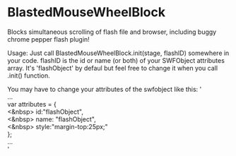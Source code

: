 BlastedMouseWheelBlock
======================

Blocks simultaneous scrolling of flash file and browser, including buggy chrome pepper flash plugin!

Usage:
Just call BlastedMouseWheelBlock.init(stage, flashID) somewhere in your code.
flashID is the id or name (or both) of your SWFObject attributes array. 
It's 'flashObject' by defaul but feel free to change it when you call .init() function.

You may have to change your attributes of the swfobject like this:
'<br>
...<br>
var attributes = {<br>
    <&nbsp> id:"flashObject",<br>
  	<&nbsp> name: "flashObject",<br>
    <&nbsp> style:"margin-top:25px;"<br>
};<br>
...<br>
'
